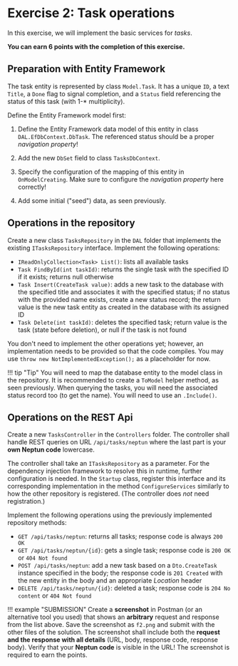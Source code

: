 ﻿# Exercise 2: Task operations

In this exercise, we will implement the basic services for _tasks_.

**You can earn 6 points with the completion of this exercise.**

## Preparation with Entity Framework

The task entity is represented by class `Model.Task`. It has a unique `ID`, a text `Title`, a `Done` flag to signal completion, and a `Status` field referencing the status of this task (with 1-\* multiplicity).

Define the Entity Framework model first:

1. Define the Entity Framework data model of this entity in class `DAL.EfDbContext.DbTask`. The referenced status should be a proper _navigation property_!

1. Add the new `DbSet` field to class `TasksDbContext`.

1. Specify the configuration of the mapping of this entity in `OnModelCreating`. Make sure to configure the _navigation property_ here correctly!

1. Add some initial ("seed") data, as seen previously.

## Operations in the repository

Create a new class `TasksRepository` in the `DAL` folder that implements the existing `ITasksRepository` interface. Implement the following operations:

- `IReadOnlyCollection<Task> List()`: lists all available tasks
- `Task FindById(int taskId)`: returns the single task with the specified ID if it exists; returns null otherwise
- `Task Insert(CreateTask value)`: adds a new task to the database with the specified title and associates it with the specified status; if no status with the provided name exists, create a new status record; the return value is the new task entity as created in the database with its assigned ID
- `Task Delete(int taskId)`: deletes the specified task; return value is the task (state before deletion), or null if the task is not found

You don't need to implement the other operations yet; however, an implementation needs to be provided so that the code compiles. You may use `throw new NotImplementedException();` as a placeholder for now.

!!! tip "Tip"
    You will need to map the database entity to the model class in the repository. It is recommended to create a `ToModel` helper method, as seen previously. When querying the tasks, you will need the associated status record too (to get the name). You will need to use an `.Include()`.

## Operations on the REST Api

Create a new `TasksController` in the `Controllers` folder. The controller shall handle REST queries on URL `/api/tasks/neptun` where the last part is your **own Neptun code** lowercase.

The controller shall take an `ITasksRepository` as a parameter. For the dependency injection framework to resolve this in runtime, further configuration is needed. In the `Startup` class, register this interface and its corresponding implementation in the method `ConfigureServices` similarly to how the other repository is registered. (The controller does _not_ need registration.)

Implement the following operations using the previously implemented repository methods:

- `GET /api/tasks/neptun`: returns all tasks; response code is always `200 OK`
- `GET /api/tasks/neptun/{id}`: gets a single task; response code is `200 OK` or `404 Not found`
- `POST /api/tasks/neptun`: add a new task based on a `Dto.CreateTask` instance specified in the body; the response code is `201 Created` with the new entity in the body and an appropriate _Location_ header
- `DELETE /api/tasks/neptun/{id}`: deleted a task; response code is `204 No content` or `404 Not found`

!!! example "SUBMISSION"
    Create a **screenshot** in Postman (or an alternative tool you used) that shows an **arbitrary** request and response from the list above. Save the screenshot as `f2.png` and submit with the other files of the solution. The screenshot shall include both the **request and the response with all details** (URL, body, response code, response body). Verify that your **Neptun code** is visible in the URL! The screenshot is required to earn the points.
